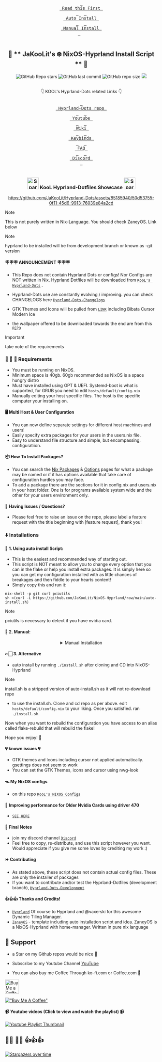 
<div align="center">
<br> 
  <a href="#-announcement-"><kbd> <br> Read this First <br> </kbd></a>&ensp;&ensp;
  <a href="#-1-using-auto-install-script"><kbd> <br> Auto Install <br> </kbd></a>&ensp;&ensp;
  <a href="#-2-manual"><kbd> <br> Manual Install <br> </kbd></a>&ensp;&ensp;
 </div><br>

<div align="center">

## 💌 ** JaKooLit's ❄️ NixOS-Hyprland Install Script ** 💌

![GitHub Repo stars](https://img.shields.io/github/stars/JaKooLit/NixOS-Hyprland?style=for-the-badge&color=cba6f7) ![GitHub last commit](https://img.shields.io/github/last-commit/JaKooLit/NixOS-Hyprland?style=for-the-badge&color=b4befe) ![GitHub repo size](https://img.shields.io/github/repo-size/JaKooLit/NixOS-Hyprland?style=for-the-badge&color=cba6f7) <a href="https://discord.gg/9JEgZsfhex"> <img src="https://img.shields.io/discord/1151869464405606400?style=for-the-badge&logo=discord&color=cba6f7&link=https%3A%2F%2Fdiscord.gg%9JEgZsfhex"> </a>


<br/>
</div>


<div align="center">
👇 KOOL's Hyprland-Dots related Links 👇
<br/>
</div>
<div align="center">
<br>
  <a href="https://github.com/JaKooLit/Hyprland-Dots"><kbd> <br> Hyprland-Dots repo <br> </kbd></a>&ensp;&ensp;
  <a href="https://www.youtube.com/playlist?list=PLDtGd5Fw5_GjXCznR0BzCJJDIQSZJRbxx"><kbd> <br> Youtube <br> </kbd></a>&ensp;&ensp;
  <a href="https://github.com/JaKooLit/Hyprland-Dots/wiki"><kbd> <br> Wiki <br> </kbd></a>&ensp;&ensp;
  <a href="https://github.com/JaKooLit/Hyprland-Dots/wiki/Keybinds"><kbd> <br> Keybinds <br> </kbd></a>&ensp;&ensp;
  <a href="https://github.com/JaKooLit/Hyprland-Dots/wiki/FAQ"><kbd> <br> FAQ <br> </kbd></a>&ensp;&ensp;
  <a href="https://discord.gg/9JEgZsfhex"><kbd> <br> Discord <br> </kbd></a>
</div><br>

<h3 align="center">
	<img src="https://github.com/JaKooLit/Telegram-Animated-Emojis/blob/main/Activity/Sparkles.webp" alt="Sparkles" width="38" height="38" />
	KooL Hyprland-Dotfiles Showcase 
	<img src="https://github.com/JaKooLit/Telegram-Animated-Emojis/blob/main/Activity/Sparkles.webp" alt="Sparkles" width="38" height="38" />
</h3>

<div align="center">

https://github.com/JaKooLit/Hyprland-Dots/assets/85185940/50d53755-0f11-45d6-9913-76039e84a2cd

</div>

> [!NOTE]
> This is not purely written in Nix-Language. You should check ZaneyOS. Link below


> [!NOTE]
> hyprland to be installed will be from development branch or known as -git version

#### 🪧🪧🪧 ANNOUNCEMENT 🪧🪧🪧
- This Repo does not contain Hyprland Dots or configs! Nor Configs are NOT written in Nix. Hyprland Dotfiles will be downloaded from [`KooL's Hyprland-Dots`](https://github.com/JaKooLit/Hyprland-Dots) . 

- Hyprland-Dots use are constantly evolving / improving. you can check CHANGELOGS here [`Hyprland-Dots-Changelogs`](https://github.com/JaKooLit/Hyprland-Dots/wiki/Changelogs) 

- GTK Themes and Icons will be pulled from [`LINK`](https://github.com/JaKooLit/GTK-themes-icons) including Bibata Cursor Modern Ice

- the wallpaper offered to be downloaded towards the end are from this [`REPO`](https://github.com/JaKooLit/Wallpaper-Bank)

> [!IMPORTANT]
> take note of the requirements

### 👋 👋 👋 Requirements 
- You must be running on NixOS.
- Minimum space is 40gb. 60gb recommended as NixOS is a space hungry distro
- Must have installed using GPT & UEFI. Systemd-boot is what is supported, for GRUB you need to edit `hosts/default/config.nix`
- Manually editing your host specific files. The host is the specific computer your installing on.


#### 🖥️ Multi Host & User Configuration
- You can now define separate settings for different host machines and users!
- Easily specify extra packages for your users in the users.nix file.
- Easy to understand file structure and simple, but encompassing, configuratiion.


#### 📦 How To Install Packages?
- You can search the [Nix Packages](https://search.nixos.org/packages?) & [Options](https://search.nixos.org/options?) pages for what a package may be named or if it has options available that take care of configuration hurdles you may face.
- To add a package there are the sections for it in config.nix and users.nix in your host folder. One is for programs available system wide and the other for your users environment only.

#### 🙋 Having Issues / Questions?
- Please feel free to raise an issue on the repo, please label a feature request with the title beginning with [feature request], thank you!

### ⬇️ Installations

#### 📜 1. Using auto install Script:
- This is the easiest and recommended way of starting out. 
- This script is NOT meant to allow you to change every option that you can in the flake or help you install extra packages. It is simply here so you can get my configuration installed with as little chances of breakages and then fiddle to your hearts content!
- Simply copy this and run it:
```
nix-shell -p git curl pciutils
sh <(curl -L https://github.com/JaKooLit/NixOS-Hyprland/raw/main/auto-install.sh)
```
> [!NOTE]
> pciutils is necessary to detect if you have nvidia card. 



#### 🦽 2. Manual:
<details>
<summary align=center>Manual Installation</summary>

- Run this command to ensure Git & Vim are installed:
```
nix-shell -p git curl pciutils
```
- Clone this repo & CD into it:
```
git clone --depth 1 https://github.com/JaKooLit/NixOS-Hyprland.git ~/NixOS-Hyprland
cd ~/NixOS-Hyprland
```
- *You should stay in this folder for the rest of the install*
- Create the host folder for your machine(s)
```
cp -r hosts/default hosts/<your-desired-hostname>
```
- Edit as required the `config.nix` in `hosts/<your-desired-hostname>/`
- Generate your hardware.nix like so:
```
sudo nixos-generate-config --show-hardware-config > hosts/<your-desired-hostname>/hardware.nix
```
- Run this to enable flakes and install the flake replacing hostname with whatever you put as the hostname:
```
NIX_CONFIG="experimental-features = nix-command flakes" 
sudo nixos-rebuild switch --flake .#hostname
```

Once done, you can install the GTK Themes and Hyprland-Dots. Links are above

</details>

#### 👉🏻 3. Alternative
- auto install by running `./install.sh` after cloning and CD into NixOS-Hyprland
> [!NOTE]
> install.sh is a stripped version of auto-install.sh as it will not re-download repo
- to use the install.sh. Clone and cd repo as per above. edit `hosts/default/config.nix` to your liking. Once you satisfied. ran `./install.sh`. 

Now when you want to rebuild the configuration you have access to an alias called flake-rebuild that will rebuild the flake!

Hope you enjoy! 🎉

#### 💔 known issues 💔 
- GTK themes and Icons including cursor not applied automatically. gsettings does not seem to work
- You can set the GTK Themes, icons and cursor using nwg-look


#### 🪤 My NixOS configs 
- on this repo [`KooL's NIXOS Configs`](https://github.com/JaKooLit/NixOS-configs)

#### 🫥 Improving performance for Older Nvidia Cards using driver 470
  - [`SEE HERE`](https://github.com/JaKooLit/Hyprland-Dots/discussions/123#discussion-6035205)

#### 📒 Final Notes
- join my discord channel [`Discord`](https://discord.com/invite/9JEgZsfhex)
- Feel free to copy, re-distribute, and use this script however you want. Would appreciate if you give me some loves by crediting my work :)

#### ⏩ Contributing
- As stated above, these script does not contain actual config files. These are only the installer of packages
- If you want to contribute and/or test the Hyprland-Dotfiles (development branch), [`Hyprland-Dots-Development`](https://github.com/JaKooLit/Hyprland-Dots/tree/development) 


#### 👍👍👍 Thanks and Credits!
- [`Hyprland`](https://hyprland.org/) Of course to Hyprland and @vaxerski for this awesome Dynamic Tiling Manager.
- [`ZaneyOS`](https://gitlab.com/Zaney/zaneyos) - template including auto installation script and idea. ZaneyOS is a NixOS-Hyprland with home-manager. Written in pure nix language

## 💖 Support
- a Star on my Github repos would be nice 🌟

- Subscribe to my Youtube Channel [YouTube](https://www.youtube.com/@Ja.KooLit) 

- You can also buy me Coffee Through ko-fi.com or Coffee.com 🤩

<a href='https://ko-fi.com/jakoolit' target='_blank'><img height='35' style='border:0px;height:46px;' src='https://az743702.vo.msecnd.net/cdn/kofi3.png?v=0' border='0' alt='Buy Me a Coffee at ko-fi.com' />

[!["Buy Me A Coffee"](https://www.buymeacoffee.com/assets/img/custom_images/orange_img.png)](https://www.buymeacoffee.com/JaKooLit)

####  📹 Youtube videos (Click to view and watch the playlist) 📹
[![Youtube Playlist Thumbnail](https://raw.githubusercontent.com/JaKooLit/screenshots/main/Youtube.png)](https://youtube.com/playlist?list=PLDtGd5Fw5_GjXCznR0BzCJJDIQSZJRbxx&si=iaNjLulFdsZ6AV-t)


## 🥰🥰 💖💖 👍👍👍
[![Stargazers over time](https://starchart.cc/JaKooLit/NixOS-Hyprland.svg?variant=adaptive)](https://starchart.cc/JaKooLit/NixOS-Hyprland)